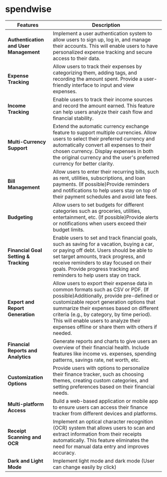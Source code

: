 # spendwise
|Features|Description|
|---|---|
|**Authentication and User Management**| Implement a user authentication system to allow users to sign up, log in, and manage their accounts. This will enable users to have personalized expense tracking and secure access to their data.|
|**Expense Tracking**| Allow users to track their expenses by categorizing them, adding tags, and recording the amount spent. Provide a user-friendly interface to input and view expenses.
|**Income Tracking**|Enable users to track their income sources and record the amount earned. This feature can help users analyze their cash flow and financial stability.|
|**Multi-Currency Support**|Extend the automatic currency exchange feature to support multiple currencies. Allow users to select their preferred currency and automatically convert all expenses to their chosen currency. Display expenses in both the original currency and the user's preferred currency for better clarity.|
|**Bill Management**|Allow users to enter their recurring bills, such as rent, utilities, subscriptions, and loan payments. (If possible)Provide reminders and notifications to help users stay on top of their payment schedules and avoid late fees.|
|**Budgeting**|Allow users to set budgets for different categories such as groceries, utilities, entertainment, etc. (If possible)Provide alerts or notifications when users exceed their budget limits.|
|**Financial Goal Setting & Tracking**|Enable users to set and track financial goals, such as saving for a vacation, buying a car, or paying off debt. Users should be able to set target amounts, track progress, and receive reminders to stay focused on their goals. Provide progress tracking and reminders to help users stay on track.|
|**Export and Report Generation**|Allow users to export their expense data in common formats such as CSV or PDF. (If possible)Additionally, provide pre-defined or customizable report generation options that summarize their expenses based on different criteria (e.g., by category, by time period). This will enable users to analyze their expenses offline or share them with others if needed.|
|**Financial Reports and Analytics**|Generate reports and charts to give users an overview of their financial health. Include features like income vs. expenses, spending patterns, savings rate, net worth, etc.|
|**Customization Options**|Provide users with options to personalize their finance tracker, such as choosing themes, creating custom categories, and setting preferences based on their financial needs.|
|**Multi-platform Access**|Build a web-based application or mobile app to ensure users can access their finance tracker from different devices and platforms.|
|**Receipt Scanning and OCR**|Implement an optical character recognition (OCR) system that allows users to scan and extract information from their receipts automatically. This feature eliminates the need for manual data entry and improves accuracy.|
|**Dark and Light Mode**|Implement light mode and dark mode (User can change easily by click)
 
